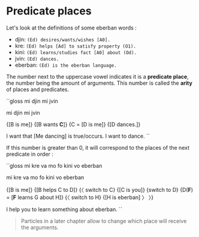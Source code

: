 # Predicate places

Let's look at the definitions of some eberban words :

- djin: `(Ed) desires/wants/wishes [A0].`
- kre: `(Ed) helps [Ad] to satisfy property (O1).`
- kini: `(Ed) learns/studies fact [A0] about (Od).`
- jvin: `(Ed) dances.`
- eberban: `(Ed) is the eberban language.`

The number next to the uppercase vowel indicates it is a __predicate place__,
the number being the amount of arguments. This number is called the
__arity__ of places and predicates.

``gloss
mi djin mi jvin

mi djin mi jvin

{\[B is me\]} {\[B wants __C__\]}
{C = \[D is me\]} {\[D dances.\]}

I want that \[Me dancing\] is true/occurs. I want to dance.
``

If this number is greater than 0, it will correspond to the places of
the next predicate in order :

``gloss
mi kre va mo fo kini vo eberban

mi kre va mo fo kini vo eberban

{\[B is me\]} {\[B helps C to D\]}
{〈 switch to C} {\[C is you\]}
{switch to D} {D(__F__) = \[__F__ learns G about H\]}
{〈 switch to H} {\[H is eberban\] 〉 〉}

I help you to learn something about eberban.
``

> Particles in a later chapter allow to change which place will receive the
> arguments.